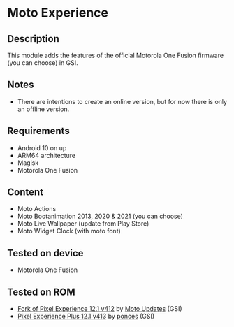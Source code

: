 # Moto Experience

## Description
This module adds the features of the official Motorola One Fusion firmware (you can choose) in GSI.

## Notes
- There are intentions to create an online version, but for now there is only an offline version.

## Requirements
- Android 10 on up
- ARM64 architecture
- Magisk
- Motorola One Fusion

## Content
- Moto Actions
- Moto Bootanimation 2013, 2020 & 2021 (you can choose)
- Moto Live Wallpaper (update from Play Store)
- Moto Widget Clock (with moto font)

## Tested on device
- Motorola One Fusion

## Tested on ROM
- [Fork of Pixel Experience 12.1 v412](https://t.me/MotoUpdatesbr/17) by [Moto Updates](https://t.me/MotoUpdatesbr) (GSI)
- [Pixel Experience Plus 12.1 v413](https://github.com/ponces/treble_build_pe/releases/tag/v413-plus) by [ponces](https://github.com/ponces) (GSI)